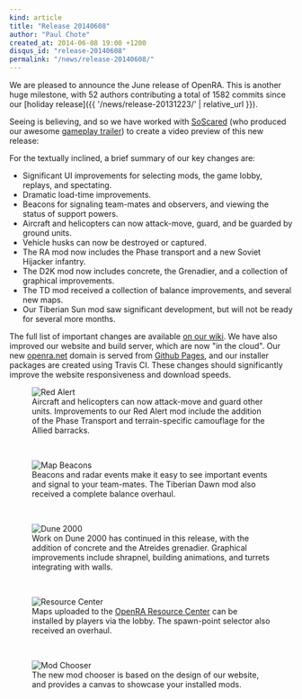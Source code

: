 ```yaml
---
kind: article
title: "Release 20140608"
author: "Paul Chote"
created_at: 2014-06-08 19:00 +1200
disqus_id: "release-20140608"
permalink: "/news/release-20140608/"
---
```


We are pleased to announce the June release of OpenRA. This is another huge milestone, with 52 authors contributing a total of 1582 commits since our [holiday release]({{ '/news/release-20131223/' | relative_url }}).

Seeing is believing, and so we have worked with [SoScared](https://www.youtube.com/user/SoScared101) (who produced our awesome [gameplay trailer](https://www.youtube.com/watch?v=ueosN-JFqG0)) to create a video preview of this new release:

<figure>
  <lite-youtube videoid="NzU5HtFvEEM"></lite-youtube>
</figure>

For the textually inclined, a brief summary of our key changes are:

- Significant UI improvements for selecting mods, the game lobby, replays, and spectating.
- Dramatic load-time improvements.
- Beacons for signaling team-mates and observers, and viewing the status of support powers.
- Aircraft and helicopters can now attack-move, guard, and be guarded by ground units.
- Vehicle husks can now be destroyed or captured.
- The RA mod now includes the Phase transport and a new Soviet Hijacker infantry.
- The D2K mod now includes concrete, the Grenadier, and a collection of graphical improvements.
- The TD mod received a collection of balance improvements, and several new maps.
- Our Tiberian Sun mod saw significant development, but will not be ready for several more months.

The full list of important changes are available [on our wiki](https://github.com/OpenRA/OpenRA/wiki/Changelog/1611de2960fe429f0895d831722ca26d7403e104).
We have also improved our website and build server, which are now "in the cloud".
Our new [openra.net](https://openra.net) domain is served from [Github Pages](https://pages.github.com/), and our installer packages are created using Travis CI.
These changes should significantly improve the website responsiveness and download speeds.

<figure>
  <img src="{{ '/images/news/20140608-ra.webp' | relative_url }}" loading="lazy" alt="Red Alert" />
  <figcaption>Aircraft and helicopters can now attack-move and guard other units. Improvements to our Red Alert mod include the addition of the Phase Transport and terrain-specific camouflage for the Allied barracks.</figcaption>
</figure>
<br />
<figure>
  <img src="{{ '/images/news/20140608-beacons.webp' | relative_url }}" loading="lazy" alt="Map Beacons" />
  <figcaption>Beacons and radar events make it easy to see important events and signal to your team-mates. The Tiberian Dawn mod also received a complete balance overhaul.</figcaption>
</figure>
<br />
<figure>
  <img src="{{ '/images/news/20140608-d2k.webp' | relative_url }}" loading="lazy" alt="Dune 2000" />
  <figcaption>Work on Dune 2000 has continued in this release, with the addition of concrete and the Atreides grenadier. Graphical improvements include shrapnel, building animations, and turrets integrating with walls.</figcaption>
</figure>
<br />
<figure>
  <img src="{{ '/images/news/20140608-mapdownloadspawns.webp' | relative_url }}" loading="lazy" alt="Resource Center" />
  <figcaption>Maps uploaded to the <a href="https://resource.openra.net/">OpenRA Resource Center</a> can be installed by players via the lobby. The spawn-point selector also received an overhaul.</figcaption>
</figure>
<br />
<figure>
  <img src="{{ '/images/news/20140608-modchooser.webp' | relative_url }}" loading="lazy" alt="Mod Chooser" />
  <figcaption>The new mod chooser is based on the design of our website, and provides a canvas to showcase your installed mods.</figcaption>
</figure>
